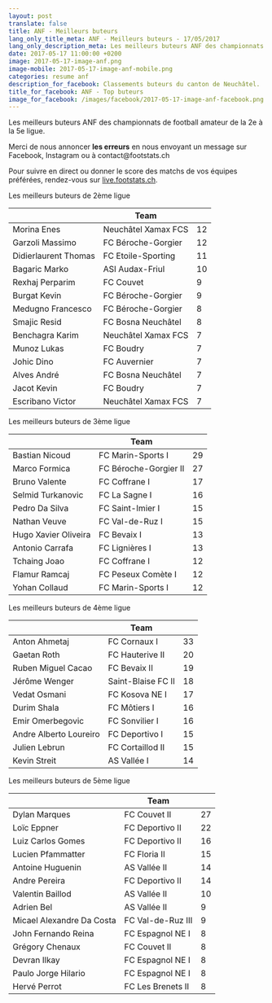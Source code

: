 ```yaml
---
layout: post
translate: false
title: ANF - Meilleurs buteurs
lang_only_title_meta: ANF - Meilleurs buteurs - 17/05/2017
lang_only_description_meta: Les meilleurs buteurs ANF des championnats de football amateur de la 2e à la 5e ligue - 17/05/2017
date: 2017-05-17 11:00:00 +0200
image: 2017-05-17-image-anf.png
image-mobile: 2017-05-17-image-anf-mobile.png
categories: resume anf
description_for_facebook: Classements buteurs du canton de Neuchâtel.
title_for_facebook: ANF - Top buteurs
image_for_facebook: /images/facebook/2017-05-17-image-anf-facebook.png
---
```

<p>Les meilleurs buteurs ANF des championnats de football amateur de la 2e à la 5e ligue.</p>
<p>Merci de nous annoncer <b>les erreurs</b> en nous envoyant un message sur Facebook, Instagram ou à contact@footstats.ch</p>
<p>Pour suivre en direct ou donner le score des matchs de vos équipes préférées, rendez-vous sur <a href='http://live.footstats.ch'>live.footstats.ch</a>.</p>

<p>Les meilleurs buteurs de 2ème ligue</p><table class="table"><thead><tr><th><i class="fa fa-male"></i></th><th>Team</th><th><i class="fa fa-futbol-o"></i></th></tr></thead><tbody><tr><td>Morina Enes</td><td>Neuchâtel Xamax FCS</td><td>12</td></tr><tr><td>Garzoli Massimo</td><td>FC Béroche-Gorgier</td><td>12</td></tr><tr><td>Didierlaurent Thomas</td><td>FC Etoile-Sporting</td><td>11</td></tr><tr><td>Bagaric Marko</td><td>ASI Audax-Friul</td><td>10</td></tr><tr><td>Rexhaj Perparim</td><td>FC Couvet</td><td>9</td></tr><tr><td>Burgat Kevin</td><td>FC Béroche-Gorgier</td><td>9</td></tr><tr><td>Medugno Francesco</td><td>FC Béroche-Gorgier</td><td>8</td></tr><tr><td>Smajic Resid</td><td>FC Bosna Neuchâtel</td><td>8</td></tr><tr><td>Benchagra Karim</td><td>Neuchâtel Xamax FCS</td><td>7</td></tr><tr><td>Munoz Lukas</td><td>FC Boudry</td><td>7</td></tr><tr><td>Johic Dino</td><td>FC Auvernier</td><td>7</td></tr><tr><td>Alves André</td><td>FC Bosna Neuchâtel</td><td>7</td></tr><tr><td>Jacot Kevin</td><td>FC Boudry</td><td>7</td></tr><tr><td>Escribano Victor</td><td>Neuchâtel Xamax FCS</td><td>7</td></tr></tbody></table><p>Les meilleurs buteurs de 3ème ligue</p><table class="table"><thead><tr><th><i class="fa fa-male"></i></th><th>Team</th><th><i class="fa fa-futbol-o"></i></th></tr></thead><tbody><tr><td>Bastian Nicoud</td><td>FC Marin-Sports I</td><td>29</td></tr><tr><td>Marco Formica</td><td>FC Béroche-Gorgier II</td><td>27</td></tr><tr><td>Bruno Valente</td><td>FC Coffrane I</td><td>17</td></tr><tr><td>Selmid Turkanovic</td><td>FC La Sagne I</td><td>16</td></tr><tr><td>Pedro Da Silva</td><td>FC Saint-Imier I</td><td>15</td></tr><tr><td>Nathan Veuve</td><td>FC Val-de-Ruz I</td><td>15</td></tr><tr><td>Hugo Xavier Oliveira</td><td>FC Bevaix I</td><td>13</td></tr><tr><td>Antonio Carrafa</td><td>FC Lignières I</td><td>13</td></tr><tr><td>Tchaing Joao</td><td>FC Coffrane I</td><td>12</td></tr><tr><td>Flamur Ramcaj</td><td>FC Peseux Comète I</td><td>12</td></tr><tr><td>Yohan Collaud</td><td>FC Marin-Sports I</td><td>12</td></tr></tbody></table><p>Les meilleurs buteurs de 4ème ligue</p><table class="table"><thead><tr><th><i class="fa fa-male"></i></th><th>Team</th><th><i class="fa fa-futbol-o"></i></th></tr></thead><tbody><tr><td>Anton Ahmetaj</td><td>FC Cornaux I</td><td>33</td></tr><tr><td>Gaetan Roth</td><td>FC Hauterive II</td><td>20</td></tr><tr><td>Ruben Miguel Cacao</td><td>FC Bevaix II</td><td>19</td></tr><tr><td>Jérôme Wenger</td><td>Saint-Blaise FC II</td><td>18</td></tr><tr><td>Vedat Osmani</td><td>FC Kosova NE I</td><td>17</td></tr><tr><td>Durim Shala</td><td>FC Môtiers I</td><td>16</td></tr><tr><td>Emir Omerbegovic</td><td>FC Sonvilier I</td><td>16</td></tr><tr><td>Andre Alberto Loureiro</td><td>FC Deportivo I</td><td>15</td></tr><tr><td>Julien Lebrun</td><td>FC Cortaillod II</td><td>15</td></tr><tr><td>Kevin Streit</td><td>AS Vallée I</td><td>14</td></tr></tbody></table><p>Les meilleurs buteurs de 5ème ligue</p><table class="table"><thead><tr><th><i class="fa fa-male"></i></th><th>Team</th><th><i class="fa fa-futbol-o"></i></th></tr></thead><tbody><tr><td>Dylan Marques</td><td>FC Couvet II</td><td>27</td></tr><tr><td>Loïc Eppner</td><td>FC Deportivo II</td><td>22</td></tr><tr><td>Luiz Carlos Gomes</td><td>FC Deportivo II</td><td>16</td></tr><tr><td>Lucien Pfammatter</td><td>FC Floria II</td><td>15</td></tr><tr><td>Antoine Huguenin</td><td>AS Vallée II</td><td>14</td></tr><tr><td>Andre Pereira</td><td>FC Deportivo II</td><td>14</td></tr><tr><td>Valentin Baillod</td><td>AS Vallée II</td><td>10</td></tr><tr><td>Adrien Bel</td><td>AS Vallée II</td><td>9</td></tr><tr><td>Micael Alexandre Da Costa</td><td>FC Val-de-Ruz III</td><td>9</td></tr><tr><td>John Fernando Reina</td><td>FC Espagnol NE I</td><td>8</td></tr><tr><td>Grégory Chenaux</td><td>FC Couvet II</td><td>8</td></tr><tr><td>Devran Ilkay</td><td>FC Espagnol NE I</td><td>8</td></tr><tr><td>Paulo Jorge Hilario</td><td>FC Espagnol NE I</td><td>8</td></tr><tr><td>Hervé Perrot</td><td>FC Les Brenets II</td><td>8</td></tr></tbody></table>